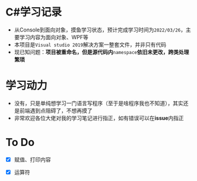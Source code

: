 # C#学习记录

- 从Console到面向对象，摸鱼学习状态，预计完成学习时间为`2022/03/26`，主要学习内容为面向对象、WPF等
- 本项目是`Visual studio 2019`解决方案一整套文件，并非只有代码
- 现已知问题：**项目被重命名，但是源代码内**`namespace`**依旧未更改，跨类处理繁琐**

#  学习动力

- 没有，只是单纯想学习一门语言写程序（至于是啥程序我也不知道），其实还是前端遇到点阻碍了，不想再摸了
- 非常欢迎各位大佬对我的学习笔记进行指正，如有错误可以在**issue**内指正

# To Do

- [x] 赋值、打印内容
- [x] 运算符

